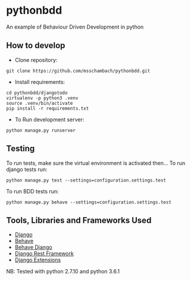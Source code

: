 # pythonbdd
An example of Behaviour Driven Development in python

## How to develop
* Clone repository: 
```
git clone https://github.com/msschambach/pythonbdd.git
```
* Install requirements:
```
cd pythonbdd/djangotodo
virtualenv -p python3 .venv
source .venv/bin/activate
pip install -r requirements.txt
```
* To Run development server:
```
python manage.py runserver
```

## Testing

To run tests, make sure the virtual environment is activated then...
To run django tests run:
```
python manage.py test --settings=configuration.settings.test
```

To run BDD tests run:
```
python manage.py behave --settings=configuration.settings.test
```

## Tools, Libraries and Frameworks Used
* [Django](https://www.djangoproject.com/)
* [Behave](https://github.com/behave/behave)
* [Behave Django](https://github.com/behave/behave-django)
* [Django Rest Framework](http://www.django-rest-framework.org/)
* [Django Extensions](https://github.com/django-extensions/django-extensions)


NB: Tested with python 2.7.10 and python 3.6.1
